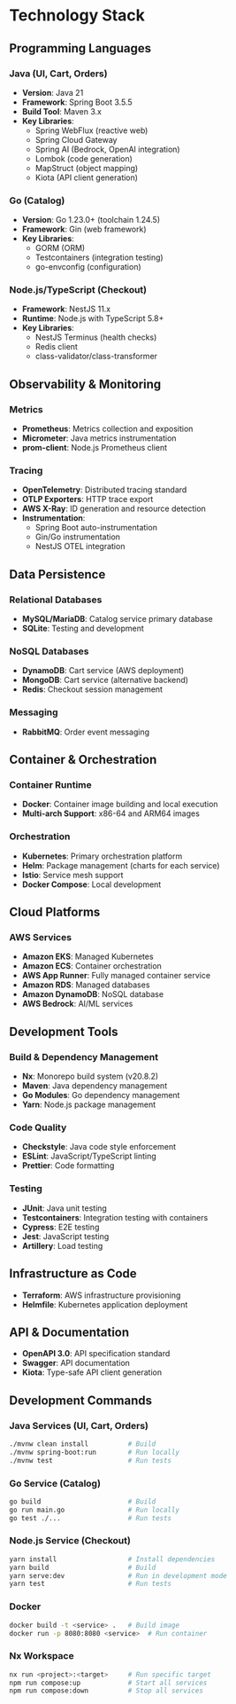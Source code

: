# Technology Stack

## Programming Languages

### Java (UI, Cart, Orders)
- **Version**: Java 21
- **Framework**: Spring Boot 3.5.5
- **Build Tool**: Maven 3.x
- **Key Libraries**:
  - Spring WebFlux (reactive web)
  - Spring Cloud Gateway
  - Spring AI (Bedrock, OpenAI integration)
  - Lombok (code generation)
  - MapStruct (object mapping)
  - Kiota (API client generation)

### Go (Catalog)
- **Version**: Go 1.23.0+ (toolchain 1.24.5)
- **Framework**: Gin (web framework)
- **Key Libraries**:
  - GORM (ORM)
  - Testcontainers (integration testing)
  - go-envconfig (configuration)

### Node.js/TypeScript (Checkout)
- **Framework**: NestJS 11.x
- **Runtime**: Node.js with TypeScript 5.8+
- **Key Libraries**:
  - NestJS Terminus (health checks)
  - Redis client
  - class-validator/class-transformer

## Observability & Monitoring

### Metrics
- **Prometheus**: Metrics collection and exposition
- **Micrometer**: Java metrics instrumentation
- **prom-client**: Node.js Prometheus client

### Tracing
- **OpenTelemetry**: Distributed tracing standard
- **OTLP Exporters**: HTTP trace export
- **AWS X-Ray**: ID generation and resource detection
- **Instrumentation**:
  - Spring Boot auto-instrumentation
  - Gin/Go instrumentation
  - NestJS OTEL integration

## Data Persistence

### Relational Databases
- **MySQL/MariaDB**: Catalog service primary database
- **SQLite**: Testing and development

### NoSQL Databases
- **DynamoDB**: Cart service (AWS deployment)
- **MongoDB**: Cart service (alternative backend)
- **Redis**: Checkout session management

### Messaging
- **RabbitMQ**: Order event messaging

## Container & Orchestration

### Container Runtime
- **Docker**: Container image building and local execution
- **Multi-arch Support**: x86-64 and ARM64 images

### Orchestration
- **Kubernetes**: Primary orchestration platform
- **Helm**: Package management (charts for each service)
- **Istio**: Service mesh support
- **Docker Compose**: Local development

## Cloud Platforms

### AWS Services
- **Amazon EKS**: Managed Kubernetes
- **Amazon ECS**: Container orchestration
- **AWS App Runner**: Fully managed container service
- **Amazon RDS**: Managed databases
- **Amazon DynamoDB**: NoSQL database
- **AWS Bedrock**: AI/ML services

## Development Tools

### Build & Dependency Management
- **Nx**: Monorepo build system (v20.8.2)
- **Maven**: Java dependency management
- **Go Modules**: Go dependency management
- **Yarn**: Node.js package management

### Code Quality
- **Checkstyle**: Java code style enforcement
- **ESLint**: JavaScript/TypeScript linting
- **Prettier**: Code formatting

### Testing
- **JUnit**: Java unit testing
- **Testcontainers**: Integration testing with containers
- **Cypress**: E2E testing
- **Jest**: JavaScript testing
- **Artillery**: Load testing

## Infrastructure as Code
- **Terraform**: AWS infrastructure provisioning
- **Helmfile**: Kubernetes application deployment

## API & Documentation
- **OpenAPI 3.0**: API specification standard
- **Swagger**: API documentation
- **Kiota**: Type-safe API client generation

## Development Commands

### Java Services (UI, Cart, Orders)
```bash
./mvnw clean install          # Build
./mvnw spring-boot:run        # Run locally
./mvnw test                   # Run tests
```

### Go Service (Catalog)
```bash
go build                      # Build
go run main.go                # Run locally
go test ./...                 # Run tests
```

### Node.js Service (Checkout)
```bash
yarn install                  # Install dependencies
yarn build                    # Build
yarn serve:dev                # Run in development mode
yarn test                     # Run tests
```

### Docker
```bash
docker build -t <service> .   # Build image
docker run -p 8080:8080 <service>  # Run container
```

### Nx Workspace
```bash
nx run <project>:<target>     # Run specific target
npm run compose:up            # Start all services
npm run compose:down          # Stop all services
```
